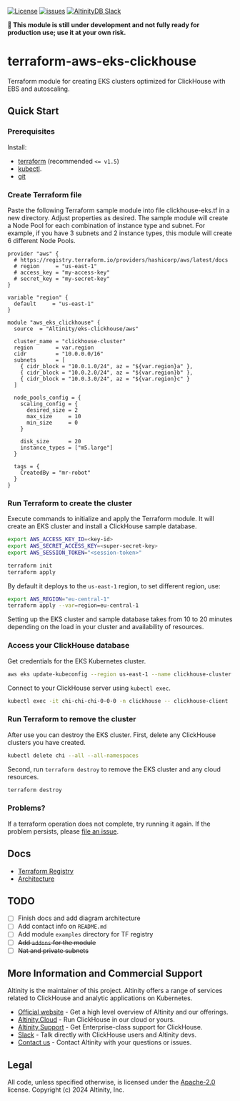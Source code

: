 [![License](http://img.shields.io/:license-apache%202.0-brightgreen.svg)](http://www.apache.org/licenses/LICENSE-2.0.html)
[![issues](https://img.shields.io/github/issues/altinity/terraform-aws-eks-clickhouse.svg)](https://github.com/altinity/terraform-aws-eks-clickhouse/issues)
<a href="https://join.slack.com/t/altinitydbworkspace/shared_invite/zt-w6mpotc1-fTz9oYp0VM719DNye9UvrQ">
  <img src="https://img.shields.io/static/v1?logo=slack&logoColor=959DA5&label=Slack&labelColor=333a41&message=join%20conversation&color=3AC358" alt="AltinityDB Slack" />
</a>

**🚨 This module is still under development and not fully ready for production use; use it at your own risk.**

# terraform-aws-eks-clickhouse

Terraform module for creating EKS clusters optimized for ClickHouse with EBS and autoscaling.

## Quick Start

### Prerequisites

Install:
  - [terraform](https://developer.hashicorp.com/terraform/tutorials/aws-get-started/install-cli) (recommended `<= v1.5`)
  - [kubectl](https://kubernetes.io/docs/tasks/tools/#kubectl).
  - [git](https://git-scm.com/book/en/v2/Getting-Started-Installing-Git)

### Create Terraform file

Paste the following Terraform sample module into file clickhouse-eks.tf in a new directory. Adjust properties as desired. The sample module will create a Node Pool for each combination of instance type and subnet. For example, if you have 3 subnets and 2 instance types, this module will create 6 different Node Pools.

```hcl
provider "aws" {
  # https://registry.terraform.io/providers/hashicorp/aws/latest/docs
  # region     = "us-east-1"
  # access_key = "my-access-key"
  # secret_key = "my-secret-key"
}

variable "region" {
  default     = "us-east-1"
}

module "aws_eks_clickhouse" {
  source  = "Altinity/eks-clickhouse/aws"

  cluster_name = "clickhouse-cluster"
  region       = var.region
  cidr         = "10.0.0.0/16"
  subnets      = [
    { cidr_block = "10.0.1.0/24", az = "${var.region}a" },
    { cidr_block = "10.0.2.0/24", az = "${var.region}b" },
    { cidr_block = "10.0.3.0/24", az = "${var.region}c" }
  ]

  node_pools_config = {
    scaling_config = {
      desired_size = 2
      max_size     = 10
      min_size     = 0
    }

    disk_size      = 20
    instance_types = ["m5.large"]
  }

  tags = {
    CreatedBy = "mr-robot"
  }
}
```
### Run Terraform to create the cluster

Execute commands to initialize and apply the Terraform module. It will create an EKS cluster and install a ClickHouse sample database.
```sh
export AWS_ACCESS_KEY_ID=<key-id>
export AWS_SECRET_ACCESS_KEY=<super-secret-key>
export AWS_SESSION_TOKEN="<session-token>"

terraform init
terraform apply
```

By default it deploys to the `us-east-1` region, to set different region, use:
```sh
export AWS_REGION="eu-central-1"
terraform apply --var=region=eu-central-1
```

Setting up the EKS cluster and sample database takes from 10 to 20 minutes depending on the load in your cluster and availability of resources. 

### Access your ClickHouse database

Get credentials for the EKS Kubernetes cluster. 
```sh
aws eks update-kubeconfig --region us-east-1 --name clickhouse-cluster
```

Connect to your ClickHouse server using `kubectl exec`. 
```sh
kubectl exec -it chi-chi-chi-0-0-0 -n clickhouse -- clickhouse-client
```

### Run Terraform to remove the cluster

After use you can destroy the EKS cluster.  First, delete any ClickHouse clusters you have created. 
```sh
kubectl delete chi --all --all-namespaces
```

Second, run `terraform destroy` to remove the EKS cluster and any cloud resources. 
```sh
terraform destroy
```

### Problems?
If a terraform operation does not complete, try running it again. If the problem persists, please [file an issue](https://github.com/Altinity/terraform-aws-eks-clickhouse/issues). 

## Docs

- [Terraform Registry](https://registry.terraform.io/modules/Altinity/eks-clickhouse/aws/latest)
- [Architecture](https://github.com/Altinity/terraform-aws-eks-clickhouse/tree/master/docs)

## TODO

- [ ] Finish docs and add diagram architecture
- [ ] Add contact info on `README.md`
- [ ] Add module `examples` directory for TF registry
- [ ] ~~Add `addons` for the module~~
- [ ] ~~Nat and private subnets~~

## More Information and Commercial Support

Altinity is the maintainer of this project. Altinity offers a range of 
services related to ClickHouse and analytic applications on Kubernetes. 

- [Official website](https://altinity.com/) - Get a high level overview of Altinity and our offerings.
- [Altinity.Cloud](https://altinity.com/cloud-database/) - Run ClickHouse in our cloud or yours.
- [Altinity Support](https://altinity.com/support/) - Get Enterprise-class support for ClickHouse.
- [Slack](https://altinitydbworkspace.slack.com/join/shared_invite/zt-w6mpotc1-fTz9oYp0VM719DNye9UvrQ) - Talk directly with ClickHouse users and Altinity devs.
- [Contact us](https://hubs.la/Q020sH3Z0) - Contact Altinity with your questions or issues.

## Legal

All code, unless specified otherwise, is licensed under the [Apache-2.0](LICENSE) license.
Copyright (c) 2024 Altinity, Inc.
